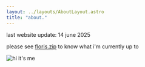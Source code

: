 ```yaml
---
layout: ../layouts/AboutLayout.astro
title: "about."
---
```


last website update: 14 june 2025

please see [floris.zip](https://floris.zip/) to know what i'm currently up to

<!-- i like coding/programming/whatever you want to call it. not because i enjoy sitting behind a computer and pressing keys on a little keyboard for 8hrs a day but because it's like solving a lot of different mini puzzles while also building something (sometimes) useful. i have studied some coding in school, i am doing coding on my job, i have started many (failed) mini businesses by coding and i currently also have a succesful business that i can only do because of coding.

so basically i think the combination of solving little puzzles + building something makes for a pretty addicting combination which just happens to stimulate me enough to make me want to do it quite a lot

i also like other normal human being things that together kind of form my identity

- music, creating it when i have inspiration aswell as going to concerts (100+ and counting hehe)
- people & hanging out
- other cultures & travel, people are interesting
- doing things people in their 20s like to do
- creating a lot of things. it comes in waves but in general i would say i do quite a lot. basically i cannot really just sit there and game all day, i would feel guilty
- thinking about myself and my life and ways to improve it (not in the grindset work 24/7 way but in the nice actually being happy way) (possibly read more about that on this blog)
- many other things which i have yet to find out or i cannot think of right now

but i guess i put coding first because most people that have blogs will state their profession since their blogs usually serve as a way for them to further their career. that is not the purpose of this blog though, so the actual reason i put coding first is because wether i want to admit it or not it is a pretty big part of my life right now and most of my personal output consists of coding projects at the as of writing this on 9 jul 2023 -->

![hi it's me](/og-image.webp)
